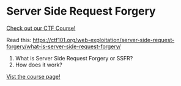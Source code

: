 # Server Side Request Forgery

[Check out our CTF Course!](https://academy.hoppersroppers.org/mod/page/view.php?id=635)

Read this: <https://ctf101.org/web-exploitation/server-side-request-forgery/what-is-server-side-request-forgery/>

1. What is Server Side Request Forgery or SSFR?
2. How does it work?



[Vist the course page!](https://academy.hoppersroppers.org/mod/page/view.php?id=635)
